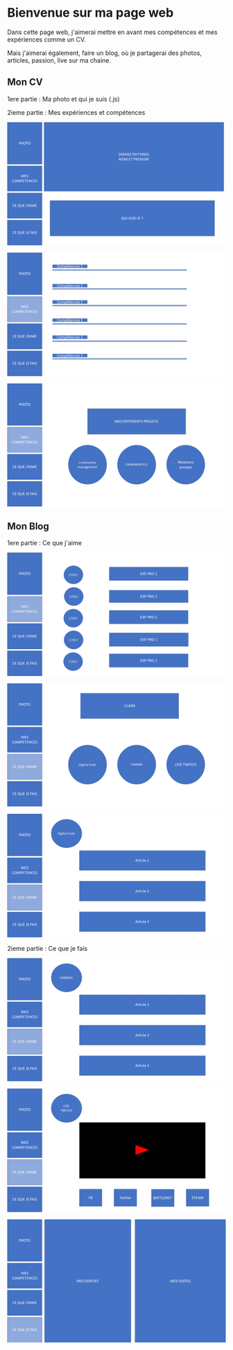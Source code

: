 


# Bienvenue sur ma page web

Dans cette page web, j'aimerai mettre en avant mes compétences et mes expériences comme un CV. 

Mais j'aimerai également, faire un blog, où je partagerai des photos, articles, passion, live sur ma chaine.  

## Mon CV 

1ere partie : Ma photo et qui je suis (.js)

2ieme partie : Mes expériences et compétences

![diapo1](/maquetteSite/Diapositive1.png)

![diapo2](/MaquetteSite/diapositive2.png)


![diapo3](/MaquetteSite/diapositive3.png)





## Mon Blog

1ere partie : Ce que j'aime

![diapo4](/MaquetteSite/diapositive4.png)

![diapo5](/MaquetteSite/diapositive5.png)

![diapo6](/MaquetteSite/diapositive6.png)


2ieme partie : Ce que je fais

![diapo7](/MaquetteSite/diapositive7.png)

![diapo8](/MaquetteSite/diapositive8.png)

![diapo9](/MaquetteSite/diapositive9.png)










